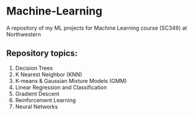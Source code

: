 # Machine-Learning
A repository of my ML projects for Machine Learning course (SC349) at Northwestern

## Repository topics:
1. Decision Trees
2. K Nearest Neighbor (KNN)
3. K-means & Gaussian Mixture Models (GMM)
4. Linear Regression and Classification
5. Gradient Descent
6. Reinforcement Learning
7. Neural Networks